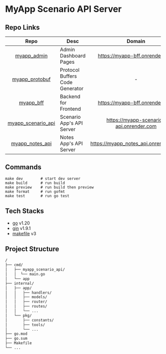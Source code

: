# MyApp Scenario API Server

## Repo Links

|                                 Repo                                  | Desc                            |                 Domain                  | Port |
| :-------------------------------------------------------------------: | ------------------------------- | :-------------------------------------: | :--: |
|        [myapp_admin](https://github.com/BlaxBerry/myapp_admin)        | Admin Dashboard Pages           |     https://myapp-bff.onrender.com      | 3000 |
|     [myapp_protobuf](https://github.com/BlaxBerry/myapp_protobuf)     | Protocol Buffers Code Generator |                    -                    |  -   |
|          [myapp_bff](https://github.com/BlaxBerry/myapp_bff)          | Backend for Frontend            |     https://myapp-bff.onrender.com      | 8080 |
| [myapp_scenario_api](https://github.com/BlaxBerry/myapp_scenario_api) | Scenario App's API Server       | https://myapp-scenario-api.onrender.com | 8000 |
|    [myapp_notes_api](https://github.com/BlaxBerry/myapp_notes_api)    | Notes App's API Server          |  https://myapp_notes_api.onrender.com   | 8400 |

## Commands

```shell
make dev        # start dev server
make build      # run build
make preview    # run build then preview
make format     # run gofmt
make test       # run go test
```

## Tech Stacks

- [go]() v1.20
- [gin]() v1.9.1
- [makefile]() v3

## Project Structure

```txt
/
├── cmd/
│   ├── myapp_scenario_api/
│   │  └── main.go
│   └── app
├── internal/
│   ├── app/
│   │   ├── handlers/
│   │   ├── models/
│   │   ├── router/
│   │   ├── routes/
│   │   └── ...
│   └── pkg/
│       ├── constants/
│       ├── tools/
│       └── ...
├── go.mod
├── go.sum
├── Makefile
└── ...
```

